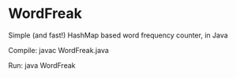 # WordFreak
Simple (and fast!) HashMap based word frequency counter, in Java

Compile:
javac WordFreak.java

Run:
java WordFreak <String infile> <int number of words to report>
